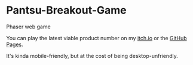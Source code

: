 # Pantsu-Breakout-Game
Phaser web game

You can play the latest viable product number on my [itch.io](https://hollowsouls.itch.io/pantsu-breakout-game) or the [GitHub Pages](https://windows146.github.io/Pantsu-Breakout-Game/public_html/).

It's kinda mobile-friendly, but at the cost of being desktop-unfriendly.
